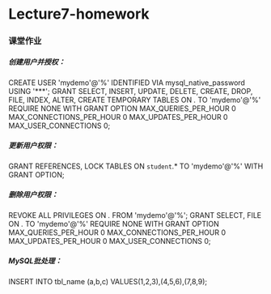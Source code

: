 # Lecture7-homework
### 课堂作业
##### 创建用户并授权：
CREATE USER 'mydemo'@'%' IDENTIFIED VIA mysql_native_password USING '***';
GRANT SELECT, INSERT, UPDATE, DELETE, CREATE, DROP, FILE, INDEX, ALTER, CREATE TEMPORARY TABLES ON *.* 
TO 'mydemo'@'%' REQUIRE NONE 
WITH GRANT OPTION MAX_QUERIES_PER_HOUR 0 MAX_CONNECTIONS_PER_HOUR 0 MAX_UPDATES_PER_HOUR 0 MAX_USER_CONNECTIONS 0;

##### 更新用户权限：
GRANT REFERENCES, LOCK TABLES ON `student`.* TO 'mydemo'@'%' WITH GRANT OPTION;

##### 删除用户权限：
REVOKE ALL PRIVILEGES ON *.* 
FROM 'mydemo'@'%'; 
GRANT SELECT, FILE ON *.* 
TO 'mydemo'@'%' REQUIRE NONE 
WITH GRANT OPTION MAX_QUERIES_PER_HOUR 0 MAX_CONNECTIONS_PER_HOUR 0 MAX_UPDATES_PER_HOUR 0 MAX_USER_CONNECTIONS 0;

##### MySQL批处理：
INSERT INTO tbl_name (a,b,c) VALUES(1,2,3),(4,5,6),(7,8,9);

